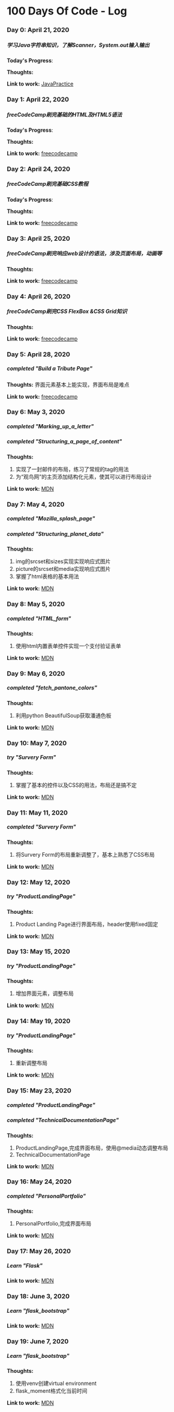 # 100 Days Of Code - Log

### Day 0: April 21, 2020 
##### 学习Java字符串知识，了解Scanner，System.out输入输出

**Today's Progress**: 

**Thoughts:** 

**Link to work:** [JavaPractice](https://github.com/likui911/100-days-of-code/tree/master/JavaPractice)

### Day 1: April 22, 2020 
##### freeCodeCamp刷完基础的HTML及HTML5语法

**Today's Progress**: 

**Thoughts:** 

**Link to work:** [freecodecamp](https://github.com/likui911/100-days-of-code/tree/master/freecodecamp)

### Day 2: April 24, 2020 
##### freeCodeCamp刷完基础CSS教程

**Today's Progress**: 

**Thoughts:** 

**Link to work:** [freecodecamp](https://github.com/likui911/100-days-of-code/tree/master/freecodecamp)

### Day 3: April 25, 2020 
##### freeCodeCamp刷完响应web设计的语法，涉及页面布局，动画等

**Thoughts:** 

**Link to work:** [freecodecamp](https://github.com/likui911/100-days-of-code/tree/master/freecodecamp)

### Day 4: April 26, 2020 
##### freeCodeCamp刷完CSS FlexBox &CSS Grid知识

**Thoughts:** 

**Link to work:** [freecodecamp](https://github.com/likui911/100-days-of-code/tree/master/freecodecamp)

### Day 5: April 28, 2020 
##### completed "Build a Tribute Page"

**Thoughts:** 界面元素基本上能实现，界面布局是难点

**Link to work:** [freecodecamp](https://github.com/likui911/100-days-of-code/tree/master/freecodecamp)

### Day 6: May 3, 2020 
##### completed "Marking_up_a_letter"
##### completed "Structuring_a_page_of_content"

**Thoughts:** 
1. 实现了一封邮件的布局，练习了常规的tag的用法
2. 为“观鸟网”的主页添加结构化元素，使其可以进行布局设计

**Link to work:** [MDN](https://github.com/likui911/100-days-of-code/tree/master/MDN)


### Day 7: May 4, 2020 
##### completed "Mozilla_splash_page"
##### completed "Structuring_planet_data"

**Thoughts:** 
1. img的srcset和sizes实现实现响应式图片
2. picture的srcset和media实现响应式图片
3. 掌握了html表格的基本用法

**Link to work:** [MDN](https://github.com/likui911/100-days-of-code/tree/master/MDN)

### Day 8: May 5, 2020 
##### completed "HTML_form"

**Thoughts:** 
1. 使用html内置表单控件实现一个支付验证表单

**Link to work:** [MDN](https://github.com/likui911/100-days-of-code/tree/master/MDN)

### Day 9: May 6, 2020 
##### completed "fetch_pantone_colors"

**Thoughts:** 
1. 利用python BeautifulSoup获取潘通色板

**Link to work:** [MDN](https://github.com/likui911/100-days-of-code/tree/master/PythonPractice)

### Day 10: May 7, 2020 
##### try "Survery Form"

**Thoughts:** 
1. 掌握了基本的控件以及CSS的用法，布局还是搞不定

**Link to work:** [MDN](https://github.com/likui911/100-days-of-code/tree/master/freecodecamp)

### Day 11: May 11, 2020 
##### completed "Survery Form"

**Thoughts:** 
1. 将Survery Form的布局重新调整了，基本上熟悉了CSS布局

**Link to work:** [MDN](https://github.com/likui911/100-days-of-code/tree/master/freecodecamp)

### Day 12: May 12, 2020 
##### try "ProductLandingPage"

**Thoughts:** 
1. Product Landing Page进行界面布局，header使用fixed固定

**Link to work:** [MDN](https://github.com/likui911/100-days-of-code/tree/master/freecodecamp)

### Day 13: May 15, 2020 
##### try "ProductLandingPage"

**Thoughts:** 
1. 增加界面元素，调整布局

**Link to work:** [MDN](https://github.com/likui911/100-days-of-code/tree/master/freecodecamp)

### Day 14: May 19, 2020 
##### try "ProductLandingPage"

**Thoughts:** 
1. 重新调整布局

**Link to work:** [MDN](https://github.com/likui911/100-days-of-code/tree/master/freecodecamp)

### Day 15: May 23, 2020 
##### completed "ProductLandingPage"
##### completed "TechnicalDocumentationPage"

**Thoughts:** 
1. ProductLandingPage,完成界面布局，使用@media动态调整布局
2. TechnicalDocumentationPage

**Link to work:** [MDN](https://github.com/likui911/100-days-of-code/tree/master/freecodecamp)

### Day 16: May 24, 2020 
##### completed "PersonalPortfolio"

**Thoughts:** 
1. PersonalPortfolio,完成界面布局

**Link to work:** [MDN](https://github.com/likui911/100-days-of-code/tree/master/freecodecamp)

### Day 17: May 26, 2020 
##### Learn "Flask"

**Link to work:** [MDN](https://github.com/likui911/100-days-of-code/tree/master/FlaskWeb)

### Day 18: June 3, 2020 
##### Learn "flask_bootstrap"

**Link to work:** [MDN](https://github.com/likui911/100-days-of-code/tree/master/FlaskWeb)

### Day 19: June 7, 2020 
##### Learn "flask_bootstrap"
**Thoughts:** 
1. 使用venv创建virtual environment
2. flask_moment格式化当前时间

**Link to work:** [MDN](https://github.com/likui911/100-days-of-code/tree/master/FlaskWeb)